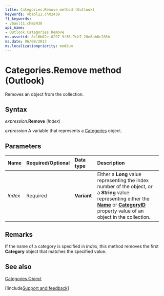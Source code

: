 ```yaml
---
title: Categories.Remove method (Outlook)
keywords: vbaol11.chm2438
f1_keywords:
- vbaol11.chm2438
api_name:
- Outlook.Categories.Remove
ms.assetid: 8c16b02e-0297-9f36-7cb7-20e6ab0c286b
ms.date: 06/08/2017
ms.localizationpriority: medium
---
```



# Categories.Remove method (Outlook)

Removes an object from the collection.


## Syntax

_expression_.**Remove** (_Index_)

_expression_ A variable that represents a [Categories](Outlook.Categories.md) object.


## Parameters



|Name|Required/Optional|Data type|Description|
|:-----|:-----|:-----|:-----|
| _Index_|Required| **Variant**|Either a **Long** value representing the index number of the object, or a **String** value representing either the **[Name](Outlook.Category.Name.md)** or **[CategoryID](Outlook.Category.CategoryID.md)** property value of an object in the collection.|

## Remarks

If the name of a category is specified in  _Index_, this method removes the first **Category** object that matches the specified value.


## See also


[Categories Object](Outlook.Categories.md)

[!include[Support and feedback](~/includes/feedback-boilerplate.md)]